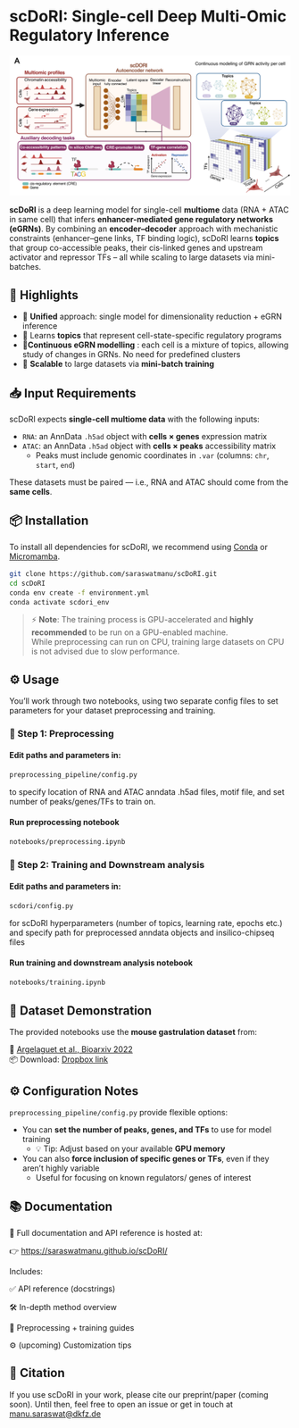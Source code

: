 # scDoRI: Single-cell Deep Multi-Omic Regulatory Inference

![scDoRI Schematic](docs/_static/scdori_schematic_main.png)

**scDoRI** is a deep learning model for single-cell **multiome** data (RNA + ATAC in same cell) that infers **enhancer-mediated gene regulatory networks (eGRNs)**. By combining an **encoder–decoder** approach with mechanistic constraints (enhancer–gene links, TF binding logic), scDoRI learns **topics** that group co-accessible peaks, their cis-linked genes and upstream activator and repressor TFs – all while scaling to large datasets via mini-batches.

## 🚀 Highlights
- 🔄 **Unified** approach: single model for dimensionality reduction + eGRN inference
- 🧠 Learns **topics** that represent cell-state-specific regulatory programs
- 🧬**Continuous eGRN modelling** : each cell is a mixture of topics, allowing study of changes in GRNs. No need for predefined clusters  
- 🧰 **Scalable** to large datasets via **mini-batch training**

## 📥 Input Requirements

scDoRI expects **single-cell multiome data** with the following inputs:

- `RNA`: an AnnData `.h5ad` object with **cells × genes** expression matrix  
- `ATAC`: an AnnData `.h5ad` object with **cells × peaks** accessibility matrix  
  - Peaks must include genomic coordinates in `.var` (columns: `chr`, `start`, `end`)

These datasets must be paired — i.e., RNA and ATAC should come from the **same cells**.
  
## 📦 Installation 

To install all dependencies for scDoRI, we recommend using [Conda](https://docs.conda.io/projects/conda/en/latest/user-guide/install/index.html) or [Micromamba](https://mamba.readthedocs.io/en/latest/installation/micromamba-installation.html).

```bash
git clone https://github.com/saraswatmanu/scDoRI.git
cd scDoRI
conda env create -f environment.yml
conda activate scdori_env
```
> ⚡ **Note**: The training process is GPU-accelerated and **highly recommended** to be run on a GPU-enabled machine.  
> While preprocessing can run on CPU, training large datasets on CPU is not advised due to slow performance.


## ⚙️ Usage
You’ll work through two notebooks, using two separate config files to set parameters for your dataset preprocessing and training.
### 🧹 Step 1: Preprocessing
#### Edit paths and parameters in:
```bash
preprocessing_pipeline/config.py
```
to specify location of RNA and ATAC anndata .h5ad files, motif file, and set number of peaks/genes/TFs to train on. 
#### Run preprocessing notebook
```bash
notebooks/preprocessing.ipynb
```
### 🧠 Step 2: Training and Downstream analysis

#### Edit paths and parameters in:
```bash
scdori/config.py
```
for scDoRI hyperparameters (number of topics, learning rate, epochs etc.) and specify path for preprocessed anndata objects and insilico-chipseq files
#### Run training and downstream analysis notebook
```bash
notebooks/training.ipynb
```
## 🧪 Dataset Demonstration

The provided notebooks use the **mouse gastrulation dataset** from:

📄 [Argelaguet et al., Bioarxiv 2022](https://www.biorxiv.org/content/10.1101/2022.06.15.496239v1)  
📦 Download: [Dropbox link](https://www.dropbox.com/scl/fo/9inmw43pz2bygtqepxl82/ALeeNjuEqw4qp0L9Z9t71xo/data/processed?rlkey=5ihgkvafegkke9jnldlnhw1x6&subfolder_nav_tracking=1&st=cixvwynt&dl=0)

## ⚙️ Configuration Notes

`preprocessing_pipeline/config.py` provide flexible options:

- You can **set the number of peaks, genes, and TFs** to use for model training  
  - 💡 Tip: Adjust based on your available **GPU memory**
- You can also **force inclusion of specific genes or TFs**, even if they aren’t highly variable  
  - Useful for focusing on known regulators/ genes of interest

## 📚 Documentation
📖 Full documentation and API reference is hosted at:

👉 https://saraswatmanu.github.io/scDoRI/

Includes:

✅ API reference (docstrings)

🛠️ In-depth method overview

🧪 Preprocessing + training guides

⚙️ (upcoming) Customization tips

## 📣 Citation
If you use scDoRI in your work, please cite our preprint/paper (coming soon).
Until then, feel free to open an issue or get in touch at manu.saraswat@dkfz.de
